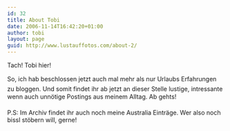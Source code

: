 ```yaml
---
id: 32
title: About Tobi
date: 2006-11-14T16:42:20+01:00
author: tobi
layout: page
guid: http://www.lustauffotos.com/about-2/
---
```

Tach! Tobi hier!

So, ich hab beschlossen jetzt auch mal mehr als nur Urlaubs Erfahrungen zu bloggen. Und somit findet ihr ab jetzt an dieser Stelle lustige, intressante wenn auch unnötige Postings aus meinem Alltag. Ab gehts!

P.S: Im Archiv findet ihr auch noch meine Australia Einträge. Wer also noch bissl stöbern will, gerne!
